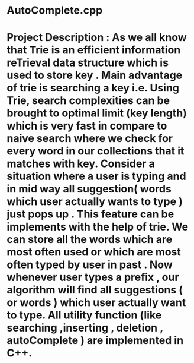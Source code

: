 # AutoComplete.cpp
# Project Description :  As we all know that Trie is an efficient information reTrieval data structure which is used to store key . Main advantage of trie is searching a key i.e. Using Trie, search complexities can be brought to optimal limit (key length) which is very fast in compare to naive search where we check for every word in our collections that it matches with key.  Consider a situation where a user is typing and in mid way all suggestion( words which user actually wants to type ) just pops up . This feature can be implements with the help of trie. We can store all the words which are most often used or which are most often typed by user in past . Now whenever user types a prefix , our algorithm will find all suggestions ( or words ) which user actually want to type. All utility function (like searching ,inserting , deletion , autoComplete ) are implemented in C++.
